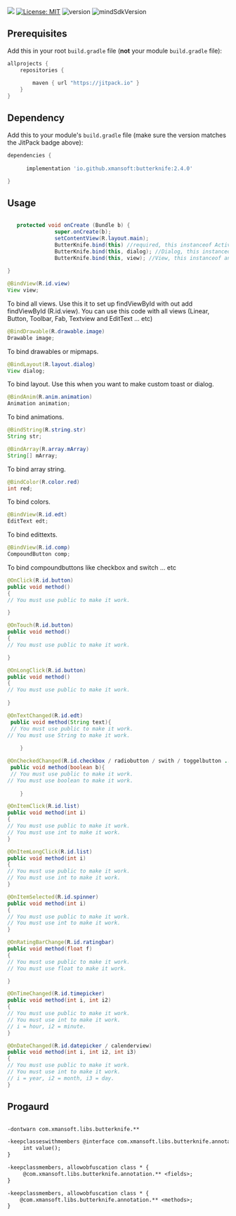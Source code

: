[![](https://jitpack.io/v/io.github.xmansoft/butterknife.svg)](https://jitpack.io/#io.github.xmansoft/butterknife) [![License: MIT](https://img.shields.io/badge/License-MIT-yellow.svg)](https://opensource.org/licenses/MIT) ![version](https://img.shields.io/badge/version-2.4.0-blue) ![mindSdkVersion](https://img.shields.io/badge/mindSdkVersion-14-orange)




## Prerequisites

Add this in your root `build.gradle` file (**not** your module `build.gradle` file):

```gradle
allprojects {
	repositories {
		
		maven { url "https://jitpack.io" }
	}
}
```

## Dependency

Add this to your module's `build.gradle` file (make sure the version matches the JitPack badge above):

```gradle
dependencies {
    
      implementation 'io.github.xmansoft:butterknife:2.4.0'

}
```

 ## Usage
```java

   protected void onCreate (Bundle b) {
               super.onCreate(b);
               setContentView(R.layout.main);
               ButterKnife.bind(this) //required, this instanceof Activiyy
               ButterKnife.bind(this, dialog); //Dialog, this instanceof any class
               ButterKnife.bind(this, view); //View, this instanceof any class
               
}

```
``` java
@BindView(R.id.view)
View view;
```
To bind all views.
Use this it to set up findViewById with out add findViewById (R.id.view).
You can use this code with all views (Linear, Button, Toolbar, Fab, Textview and EditText ... etc)

``` java
@BindDrawable(R.drawable.image)
Drawable image;
```
To bind drawables or mipmaps.

``` java
@BindLayout(R.layout.dialog)
View dialog;
```
To bind layout.
Use this when you want to make custom toast or dialog.

``` java
@BindAnim(R.anim.animation)
Animation animation;
```
To bind animations.

``` java
@BindString(R.string.str)
String str;
```
``` java
@BindArray(R.array.mArray)
String[] mArray;
```
To bind array string.

``` java
@BindColor(R.color.red)
int red;
```
To bind colors.
```java
@BindView(R.id.edt)
EditText edt;
```
To bind edittexts.
```java
@BindView(R.id.comp)
CompoundButton comp;
```
To bind compoundbuttons like checkbox and switch ... etc
``` java
@OnClick(R.id.button)
public void method()
{
// You must use public to make it work.

}
```
``` java
@OnTouch(R.id.button)
public void method()
{
// You must use public to make it work.

}
```
``` java
@OnLongClick(R.id.button)
public void method()
{
// You must use public to make it work.
 
}
```
```java
@OnTextChanged(R.id.edt)
 public void method(String text){
 // You must use public to make it work.
// You must use String to make it work.
    
    }
```
```java
@OnCheckedChanged(R.id.checkbox / radiobutton / swith / toggelbutton ... etc extends CompoundButton)
 public void method(boolean b){
 // You must use public to make it work.
// You must use boolean to make it work.
    
    }
```
``` java
@OnItemClick(R.id.list)
public void method(int i)
{
// You must use public to make it work.
// You must use int to make it work.
}
```
``` java
@OnItemLongClick(R.id.list)
public void method(int i)
{
// You must use public to make it work.
// You must use int to make it work.
}
```
``` java
@OnItemSelected(R.id.spinner)
public void method(int i)
{
// You must use public to make it work.
// You must use int to make it work.
}
```
``` java
@OnRatingBarChange(R.id.ratingbar)
public void method(float f)
{
// You must use public to make it work.
// You must use float to make it work.

}
```
``` java
@OnTimeChanged(R.id.timepicker)
public void method(int i, int i2)
{
// You must use public to make it work.
// You must use int to make it work.
// i = hour, i2 = minute.
}
```
``` java
@OnDateChanged(R.id.datepicker / calenderview)
public void method(int i, int i2, int i3)
{
// You must use public to make it work.
// You must use int to make it work.
// i = year, i2 = month, i3 = day.
}
```
## Progaurd 
```txt

-dontwarn com.xmansoft.libs.butterknife.**

-keepclasseswithmembers @interface com.xmansoft.libs.butterknife.annotation.** { 
     int value();
}

-keepclassmembers, allowobfuscation class * {
     @com.xmansoft.libs.butterknife.annotation.** <fields>;
}

-keepclassmembers, allowobfuscation class * {
    @com.xmansoft.libs.butterknife.annotation.** <methods>;
}


```

